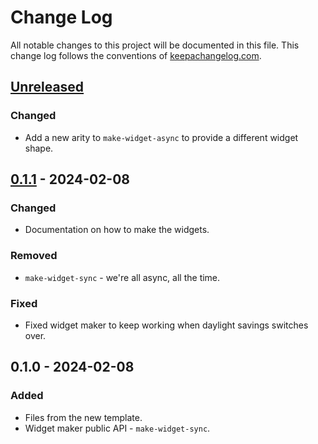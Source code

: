 # Change Log
All notable changes to this project will be documented in this file. This change log follows the conventions of [keepachangelog.com](http://keepachangelog.com/).

## [Unreleased]
### Changed
- Add a new arity to `make-widget-async` to provide a different widget shape.

## [0.1.1] - 2024-02-08
### Changed
- Documentation on how to make the widgets.

### Removed
- `make-widget-sync` - we're all async, all the time.

### Fixed
- Fixed widget maker to keep working when daylight savings switches over.

## 0.1.0 - 2024-02-08
### Added
- Files from the new template.
- Widget maker public API - `make-widget-sync`.

[Unreleased]: https://github.com/scicloj/tcstats/compare/0.1.1...HEAD
[0.1.1]: https://github.com/scicloj/tcstats/compare/0.1.0...0.1.1
